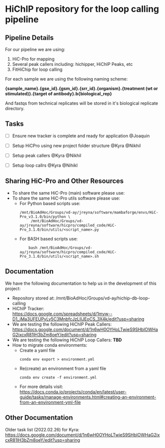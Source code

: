 # HiChIP repository for the loop calling pipeline

## Pipeline Details 
For our pipeline we are using:
1) HiC-Pro for mapping
2) Several peak callers including: hichipper, HiChIP Peaks, etc
3) FitHiChip for loop calling

For each sample we are using the following naming scheme:

**{sample_name}.{gse_id}.{gsm_id}.{srr_id}.{organism}.{treatment (wt or stimulated)}.{target of antibody}.b{biological_rep}**

And fastqs from technical replicates will be stored in it's biological replicate directory. 

## Tasks 
- [ ] Ensure new tracker is complete and ready for application @Joaquin
- [ ] Setup HiCPro using new project folder structure @Kyra @Nikhil
- [ ] Setup peak callers @Kyra @Nikhil
- [ ] Setup loop callrs @Kyra @Nihikl


## Sharing HiC-Pro and Other Resources
- To share the same HiC-Pro (main) software please use:
- To share the same HiC-Pro utils software please use:
  - For Python based scripts use:<br>
    ```
    /mnt/BioAdHoc/Groups/vd-ay/jreyna/software/mambaforge/envs/HiC-Pro_v3.1.0/bin/python \
         /mnt/BioAdHoc/Groups/vd-ay/jreyna/software/hicpro/compiled_code/HiC-Pro_3.1.0/bin/utils/<script_name>.py
    ```
  - For BASH based scripts use:<br>
    ```
        bash /mnt/BioAdHoc/Groups/vd-ay/jreyna/software/hicpro/compiled_code/HiC-Pro_3.1.0/bin/utils/<script_name>.sh
    ```

## Documentation
We have the following documentation to help us in the development of this project:
- Repository stored at: /mnt/BioAdHoc/Groups/vd-ay/hichip-db-loop-calling
- HiChIP Tracker:<br>
  https://docs.google.com/spreadsheets/d/1myw--D1_jMa3UFEUPyLy5C3MnbfcJzLIIJEoCS_3X4k/edit?usp=sharing 
- We are testing the following HiChIP Peak Callers:<br>
  https://docs.google.com/document/d/1n6wH0OYHoLTwieS9SHblOWHaG2ixcxR81lH3bZm8oeY/edit?usp=sharing
- We are testing the following HiChIP Loop Callers: **TBD**
- How to migrate conda environments:
    - Create a yaml file
      ```
      conda env export > environment.yml
      ```
    - Re(create) an environment from a yaml file
      ```
      conda env create -f environment.yml
      ```
    - For more details visit: https://docs.conda.io/projects/conda/en/latest/user-guide/tasks/manage-environments.html#creating-an-environment-from-an-environment-yml-file


## Other Documentation
Older task list (2022.02.26) for Kyra: https://docs.google.com/document/d/1n6wH0OYHoLTwieS9SHblOWHaG2ixcxR81lH3bZm8oeY/edit?usp=sharing
